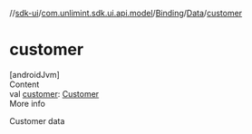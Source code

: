 //[sdk-ui](../../../../index.md)/[com.unlimint.sdk.ui.api.model](../../index.md)/[Binding](../index.md)/[Data](index.md)/[customer](customer.md)



# customer  
[androidJvm]  
Content  
val [customer](customer.md): [Customer](../../../com.unlimint.sdk.ui.api.model.info/-customer/index.md)  
More info  


Customer data

  




